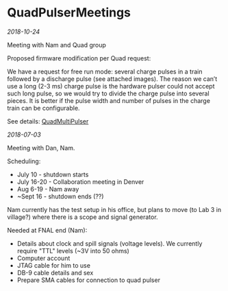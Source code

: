 # QuadPulserMeetings
*2018-10-24*

Meeting with Nam and Quad group

Proposed firmware modification per Quad request:

 We have a request for free run mode: several charge pulses in a train followed by a discharge pulse (see attached
 images).  The reason we can’t use a long (2-3 ms) charge pulse is the hardware pulser could not accept such long
 pulse, so we would try to divide the charge pulse into several pieces.
 It is better if the pulse width and number of pulses in the charge train can be configurable.

See details:  [QuadMultiPulser](QuadMultiPulser.md)

*2018-07-03*

Meeting with Dan, Nam.

Scheduling:

 * July 10 - shutdown starts
 * July 16-20 - Collaboration meeting in Denver
 * Aug 6-19 - Nam away
 * ~Sept 16 - shutdown ends (??)

Nam currently has the test setup in his office, but plans to move (to Lab 3 in village?) where there is a scope and signal generator.

Needed at FNAL end (Nam):

 * Details about clock and spill signals (voltage levels).  We currently require "TTL" levels (~3V into 50 ohms)
 * Computer account
 * JTAG cable for him to use
 * DB-9 cable details and sex
 * Prepare SMA cables for connection to quad pulser

